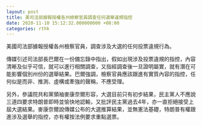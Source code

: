 ```yaml
---
layout: post
title: 美司法部據報授權各州檢察官員調查任何選舉違規指控
date: 2020-11-10 15:12:32.000000000 +08:00
categories: rthk
---
```


美國司法部據報授權各州檢察官員，調查涉及大選的任何投票違規行為。

傳媒引述司法部長巴爾在一份備忘錄中指出，假如出現涉及投票違規的指控，內容清晰及似乎可信，就可以進行相關調查，又指經調查後一旦證明屬實，就有潛在可能影響個別州份的選舉結果。巴爾強調，檢察官員應該跟進有實質內容的指控，任何似是而非、推測、虛構或牽強的聲稱，不應受理。

另外，參議院共和黨領袖麥康奈爾形容，大選目前只有初步結果，民主黨人不應說三道四要求特朗普即時並愉快地認輸，又批評民主黨過去4年，亦一直拒絕接受上屆大選結果。麥康奈爾說傳媒公布的大選推算結果，並無憲法基礎，特朗普有權跟進涉及選舉的指控，亦有權按法例要求重點選票。
